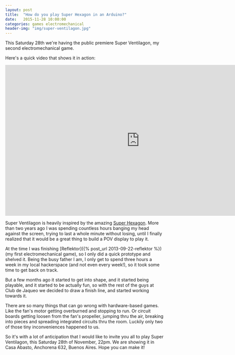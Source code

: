 ```yaml
---
layout: post
title:  "How do you play Super Hexagon in an Arduino?"
date:   2015-11-28 10:00:00
categories: games electromechanical
header-img: "img/super-ventilagon.jpg"
---
```

This Saturday 28th we're having the public premiere Super Ventilagon, my second electromechanical game.

Here's a quick video that shows it in action:

<iframe width="853" height="480" src="https://www.youtube.com/embed/NlVo3YanlqQ?rel=0&amp;showinfo=0" frameborder="0" allowfullscreen> </iframe>

Super Ventilagon is heavily inspired by the amazing [Super Hexagon](http://superhexagon.com/). More than two years ago I was spending countless hours banging my head against the screen, trying to last a whole minute without losing, until I finally realized that it would be a great thing to build a POV display to play it.

At the time I was finishing [Reflektor]({% post_url 2013-09-22-reflektor %}) (my first electromechanical game), so I only did a quick prototype and shelved it. Being the busy father I am, I only get to spend three hours a week in my local hackerspace (and not even every week!), so it took some time to get back on track.

But a few months ago it started to get into shape, and it started being playable, and it started to be actually fun, so with the rest of the guys at Club de Jaqueo we decided to draw a finish line, and started working towards it.

There are so many things that can go wrong with hardware-based games. Like the fan's motor getting overburned and stopping to run. Or circuit boards getting loosen from the fan's propeller, jumping thru the air, breaking into pieces and spreading integrated circuits thru the room. Luckily only two of those tiny inconveniences happened to us.

So it's with a lot of anticipation that I would like to invite you all to play Super Ventilagon, this Saturday 28th of November, 22pm. We are showing it in Casa Abasto, Anchorena 632, Buenos Aires. Hope you can make it!
